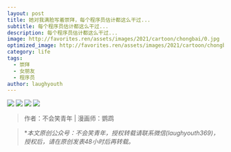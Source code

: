 ```yaml
---
layout: post
title: 她对我满脸写着崇拜，每个程序员估计都这么干过...
subtitle: 每个程序员估计都这么干过...
description: 每个程序员估计都这么干过...
image: http://favorites.ren/assets/images/2021/cartoon/chongbai/0.jpg
optimized_image: http://favorites.ren/assets/images/2021/cartoon/chongbai/0.jpg
category: life
tags:
  - 崇拜
  - 女朋友
  - 程序员
author: laughyouth
---
```



![](http://favorites.ren/assets/images/2021/cartoon/chongbai/640.jpg)
![](http://favorites.ren/assets/images/2021/cartoon/chongbai/640-1.jpg)
![](http://favorites.ren/assets/images/2021/cartoon/chongbai/640-2.jpg)
![](http://favorites.ren/assets/images/2021/cartoon/chongbai/640-3.jpg)




>作者：不会笑青年 | 漫画师：鹦鹉

>**本文原创公众号：不会笑青年，授权转载请联系微信(laughyouth369)，授权后，请在原创发表48小时后再转载。*